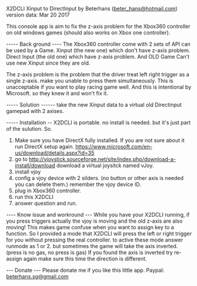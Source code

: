 X2DCLI
Xinput to DirectInput
by Beterhans (beter_hans@hotmail.com)
version data: Mar 20 2017

This console app is aim to fix the z-axis problem for the Xbox360 controller on old windows games (should also works on Xbox one controller).

----- Back ground ----
The Xbox360 controller come with 2 sets of API can be used by a Game.
Xinput (the new one) which don't have z-axis problem.
Direct Input (the old one) which have z-axis problem.
And OLD Game Can't use new Xinput since they are old.

The z-axis problem is the problem that the driver treat left right trigger as a single z-axis. make you unable to press them simultaneously.
This is unacceptable if you want to play racing game well.
And this is intentional by Microsoft. so they knew it and won't fix it.

----- Solution ------
take the new Xinput data to a virtual old Directinput gamepad with 2 axises.

----- Installation --
X2DCLI is portable. no install is needed. but it's just part of the sulution.
So.
1. Make sure you have DirectX fully installed. If you are not sure about it run DirectX setup again. https://www.microsoft.com/en-us/download/details.aspx?id=35
2. go to http://vjoystick.sourceforge.net/site/index.php/download-a-install/download download a virtual joysitck named vJoy.
3. install vjoy
4. config a vjoy device with 2 silders. (no button or other axis is needed you can delete them.) remember the vjoy device ID.
5. plug in Xbox360 controller.
6. run this X2DCLI
7. answer question and run.

---- Know issue and workround ---
While you have your X2DCLI running, if you press triggers actually the vjoy is moving and the old z-axis are also moving!
This makes game confuse when you want to assign key to a function.
So I provided a mode that X2DCLI will press the left or right trigger for you without pressing the real controller.
to active these mode answer runmode as 1 or 2.
but sometimes the game will take the axis inverted. (press is no gas, no press is gas) If you found the axis is inverted try re-assign again make sure this time the direction is different.


--- Donate ---
Please donate me if you like this little app.
Paypal: beterhans.sg@gmail.com
